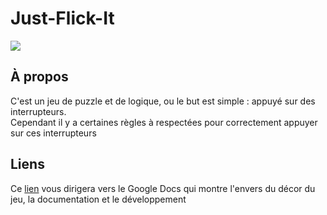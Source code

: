 # Just-Flick-It
<img src="./img/Thumbnail2.png"/>

## À propos
<p>
C'est un jeu de puzzle et de logique, ou le but est simple : appuyé sur des interrupteurs. <br>
Cependant il y a certaines règles à respectées pour correctement appuyer sur ces interrupteurs
</p>

## Liens
<p>
Ce <a href="(https://docs.google.com/document/d/1ZjwOaMmddVTplFQ9zmvSXf-faN5H1pEyfLEwB4VWLZ0/edit?usp=sharing">lien</a> 
vous dirigera vers le Google Docs qui montre l'envers du décor du jeu, la documentation et le développement
</p>

